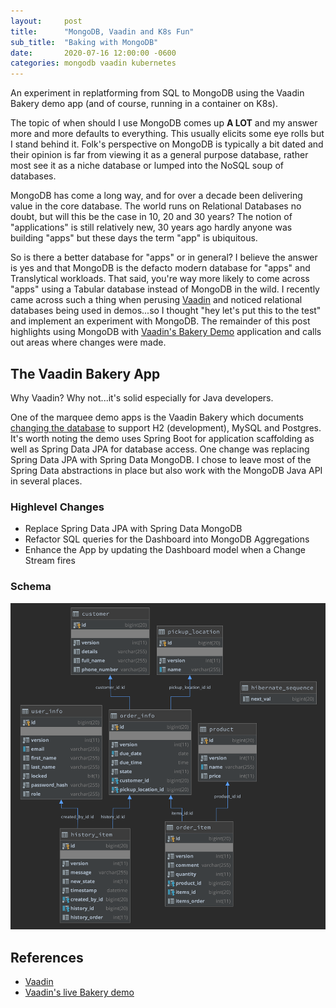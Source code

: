 ```yaml
---
layout:     post
title:      "MongoDB, Vaadin and K8s Fun"
sub_title:  "Baking with MongoDB"
date:       2020-07-16 12:00:00 -0600
categories: mongodb vaadin kubernetes
---
```


An experiment in replatforming from SQL to MongoDB using the Vaadin Bakery demo app (and of course, running in a container on K8s).

The topic of when should I use MongoDB comes up **A LOT** and my answer more and more defaults to everything.  This usually elicits some eye rolls but I stand behind it.  Folk's perspective on MongoDB is typically a bit dated and their opinion is far from viewing it as a general purpose database, rather most see it as a niche database or lumped into the NoSQL soup of databases.

MongoDB has come a long way, and for over a decade been delivering value in the core database.  The world runs on Relational Databases no doubt, but will this be the case in 10, 20 and 30 years?  The notion of "applications" is still relatively new, 30 years ago hardly anyone was building "apps" but these days the term "app" is ubiquitous.

So is there a better database for "apps" or in general?  I believe the answer is yes and that MongoDB is the defacto modern database for "apps" and Translytical workloads.  That said, you're way more likely to come across "apps" using a Tabular database instead of MongoDB in the wild.  I recently came across such a thing when perusing [Vaadin](https://vaadin.com/) and noticed relational databases being used in demos...so I thought "hey let's put this to the test" and implement an experiment with MongoDB.  The remainder of this post highlights using MongoDB with [Vaadin's Bakery Demo](https://vaadin.com/docs/bakeryflow/overview.html) application and calls out areas where changes were made.

## The Vaadin Bakery App

Why Vaadin?  Why not...it's solid especially for Java developers.

One of the marquee demo apps is the Vaadin Bakery which documents [changing the database](https://vaadin.com/docs/v14/bakeryflow/changing-database.html) to support H2 (development), MySQL and Postgres.  It's worth noting the demo uses Spring Boot for application scaffolding as well as Spring Data JPA for database access.  One change was replacing Spring Data JPA with Spring Data MongoDB.  I chose to leave most of the Spring Data abstractions in place but also work with the MongoDB Java API in several places.

### Highlevel Changes

* Replace Spring Data JPA with Spring Data MongoDB
* Refactor SQL queries for the Dashboard into MongoDB Aggregations
* Enhance the App by updating the Dashboard model when a Change Stream fires


### Schema

![RDBMS Schema](/assets/images/mongodb-vaadin-k8s/bakery-rdbms-schema.png "RDBMS schema")









































## References

* [Vaadin](https://vaadin.com)
* [Vaadin's live Bakery demo](https://bakery-flow.demo.vaadin.com/)
